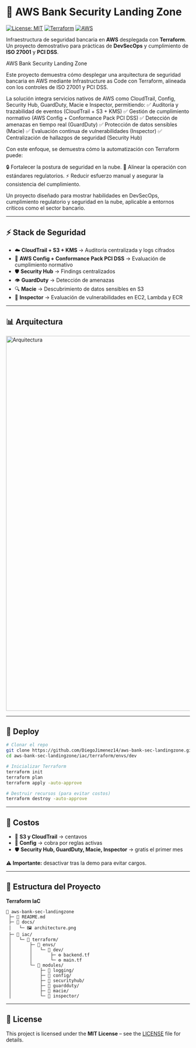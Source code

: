 # 🏦 AWS Bank Security Landing Zone  

[![License: MIT](https://img.shields.io/badge/License-MIT-yellow.svg)](LICENSE)
[![Terraform](https://img.shields.io/badge/IaC-Terraform-blue.svg)](https://www.terraform.io/)
[![AWS](https://img.shields.io/badge/Cloud-AWS-orange.svg)](https://aws.amazon.com/)

Infraestructura de seguridad bancaria en **AWS** desplegada con **Terraform**.  
Un proyecto demostrativo para prácticas de **DevSecOps** y cumplimiento de **ISO 27001** y **PCI DSS**.  

AWS Bank Security Landing Zone

Este proyecto demuestra cómo desplegar una arquitectura de seguridad bancaria en AWS mediante Infrastructure as Code con Terraform, alineada con los controles de ISO 27001 y PCI DSS.

La solución integra servicios nativos de AWS como CloudTrail, Config, Security Hub, GuardDuty, Macie e Inspector, permitiendo:
✅ Auditoría y trazabilidad de eventos (CloudTrail + S3 + KMS)
✅ Gestión de cumplimiento normativo (AWS Config + Conformance Pack PCI DSS)
✅ Detección de amenazas en tiempo real (GuardDuty)
✅ Protección de datos sensibles (Macie)
✅ Evaluación continua de vulnerabilidades (Inspector)
✅ Centralización de hallazgos de seguridad (Security Hub)

Con este enfoque, se demuestra cómo la automatización con Terraform puede:

 🔒 Fortalecer la postura de seguridad en la nube.
📏 Alinear la operación con estándares regulatorios.
⚡ Reducir esfuerzo manual y asegurar la consistencia del cumplimiento.

Un proyecto diseñado para mostrar habilidades en DevSecOps, cumplimiento regulatorio y seguridad en la nube, aplicable a entornos críticos como el sector bancario. 



---



## ⚡ Stack de Seguridad  


- ☁️ **CloudTrail + S3 + KMS** → Auditoría centralizada y logs cifrados  
- 📏 **AWS Config + Conformance Pack PCI DSS** → Evaluación de cumplimiento normativo  
- 🛡 **Security Hub** → Findings centralizados  
- 👁 **GuardDuty** → Detección de amenazas  
- 🔍 **Macie** → Descubrimiento de datos sensibles en S3  
- 🧪 **Inspector** → Evaluación de vulnerabilidades en EC2, Lambda y ECR  



---



## 📊 Arquitectura  

<img width="1536" height="1024" alt="Arquitectura" src="https://github.com/user-attachments/assets/2c5141f1-0281-4f38-b12e-6671e63d2c85" />





---


## 🚀 Deploy  

```bash
# Clonar el repo
git clone https://github.com/DiegoJimenez14/aws-bank-sec-landingzone.git
cd aws-bank-sec-landingzone/iac/terraform/envs/dev

# Inicializar Terraform
terraform init
terraform plan
terraform apply -auto-approve

# Destruir recursos (para evitar costos)
terraform destroy -auto-approve

```


---

## 💸 Costos  

- 💾 **S3 y CloudTrail** → centavos  
- 📏 **Config** → cobra por reglas activas  
- 🛡 **Security Hub, GuardDuty, Macie, Inspector** → gratis el primer mes  

⚠️ **Importante:** desactivar tras la demo para evitar cargos.  

---
## 📂 Estructura del Proyecto  

**Terraform IaC**  

```
📁 aws-bank-sec-landingzone  
 ├─ 📄 README.md  
 ├─ 📂 docs/  
 │   └─ 🖼️ architecture.png  
 ├─ 📂 iac/  
 │   └─ 📂 terraform/  
 │       ├─ 📂 envs/  
 │       │   └─ 📂 dev/  
 │       │       ├─ ⚙️ backend.tf  
 │       │       └─ ⚙️ main.tf  
 │       └─ 📂 modules/  
 │           ├─ 📝 logging/  
 │           ├─ 📝 config/  
 │           ├─ 📝 securityhub/  
 │           ├─ 📝 guardduty/  
 │           ├─ 📝 macie/  
 │           └─ 📝 inspector/  
```

---

 
## 📄 License  

This project is licensed under the **MIT License** – see the [LICENSE](LICENSE) file for details.  




